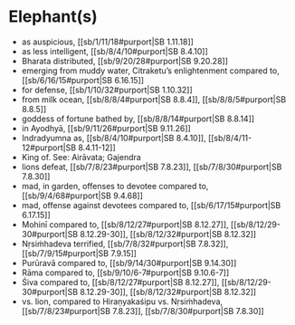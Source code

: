 # Elephant(s)

* as auspicious, [[sb/1/11/18#purport|SB 1.11.18]]
* as less intelligent, [[sb/8/4/10#purport|SB 8.4.10]]
* Bharata distributed, [[sb/9/20/28#purport|SB 9.20.28]]
* emerging from muddy water, Citraketu’s enlightenment compared to, [[sb/6/16/15#purport|SB 6.16.15]]
* for defense, [[sb/1/10/32#purport|SB 1.10.32]]
* from milk ocean, [[sb/8/8/4#purport|SB 8.8.4]], [[sb/8/8/5#purport|SB 8.8.5]]
* goddess of fortune bathed by, [[sb/8/8/14#purport|SB 8.8.14]]
* in Ayodhyā, [[sb/9/11/26#purport|SB 9.11.26]]
* Indradyumna as, [[sb/8/4/10#purport|SB 8.4.10]], [[sb/8/4/11-12#purport|SB 8.4.11-12]]
* King of. See: Airāvata; Gajendra 
* lions defeat, [[sb/7/8/23#purport|SB 7.8.23]], [[sb/7/8/30#purport|SB 7.8.30]]
* mad, in garden, offenses to devotee compared to, [[sb/9/4/68#purport|SB 9.4.68]]
* mad, offense against devotees compared to, [[sb/6/17/15#purport|SB 6.17.15]]
* Mohinī compared to, [[sb/8/12/27#purport|SB 8.12.27]], [[sb/8/12/29-30#purport|SB 8.12.29-30]], [[sb/8/12/32#purport|SB 8.12.32]]
* Nṛsiṁhadeva terrified, [[sb/7/8/32#purport|SB 7.8.32]], [[sb/7/9/15#purport|SB 7.9.15]]
* Purūravā compared to, [[sb/9/14/30#purport|SB 9.14.30]]
* Rāma compared to, [[sb/9/10/6-7#purport|SB 9.10.6-7]]
* Śiva compared to, [[sb/8/12/27#purport|SB 8.12.27]], [[sb/8/12/29-30#purport|SB 8.12.29-30]], [[sb/8/12/32#purport|SB 8.12.32]]
* vs. lion, compared to Hiraṇyakaśipu vs. Nṛsiṁhadeva, [[sb/7/8/23#purport|SB 7.8.23]], [[sb/7/8/30#purport|SB 7.8.30]]
